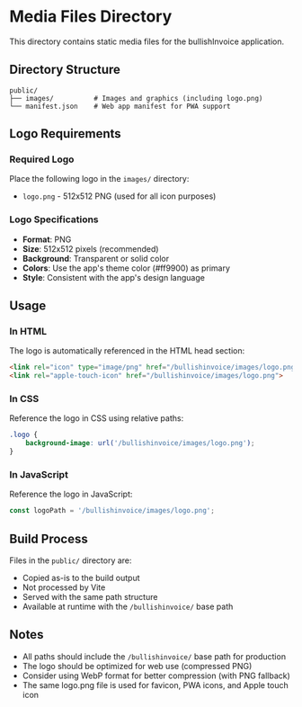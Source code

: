 # Media Files Directory

This directory contains static media files for the bullishInvoice application.

## Directory Structure

```
public/
├── images/          # Images and graphics (including logo.png)
└── manifest.json    # Web app manifest for PWA support
```

## Logo Requirements

### Required Logo
Place the following logo in the `images/` directory:

- `logo.png` - 512x512 PNG (used for all icon purposes)

### Logo Specifications
- **Format**: PNG
- **Size**: 512x512 pixels (recommended)
- **Background**: Transparent or solid color
- **Colors**: Use the app's theme color (#ff9900) as primary
- **Style**: Consistent with the app's design language

## Usage

### In HTML
The logo is automatically referenced in the HTML head section:

```html
<link rel="icon" type="image/png" href="/bullishinvoice/images/logo.png">
<link rel="apple-touch-icon" href="/bullishinvoice/images/logo.png">
```

### In CSS
Reference the logo in CSS using relative paths:

```css
.logo {
    background-image: url('/bullishinvoice/images/logo.png');
}
```

### In JavaScript
Reference the logo in JavaScript:

```javascript
const logoPath = '/bullishinvoice/images/logo.png';
```

## Build Process

Files in the `public/` directory are:
- Copied as-is to the build output
- Not processed by Vite
- Served with the same path structure
- Available at runtime with the `/bullishinvoice/` base path

## Notes

- All paths should include the `/bullishinvoice/` base path for production
- The logo should be optimized for web use (compressed PNG)
- Consider using WebP format for better compression (with PNG fallback)
- The same logo.png file is used for favicon, PWA icons, and Apple touch icon
